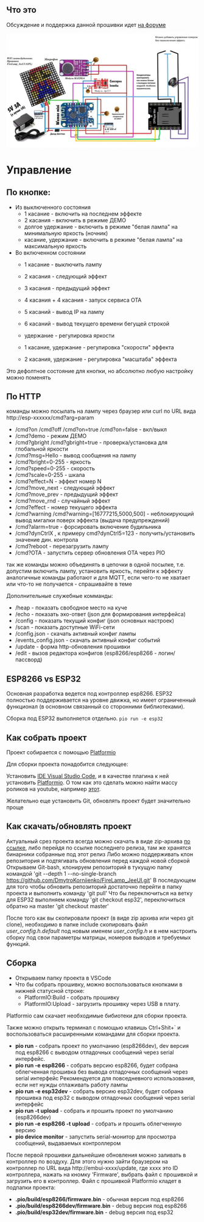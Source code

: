 ## Что это
Обсуждение и поддержка данной прошивки идет [на форуме](https://community.alexgyver.ru/threads/wifi-lampa-budilnik-proshivka-firelamp_jeeui-gpl.2739/page-28)

![GitHub Logo](/Схема51.jpg)

# Управление

## По кнопке:
* Из выключенного состояния
   - 1 касание - включить на последнем эффекте
   - 2 касания - включить в режиме ДЕМО
   - долгое удержание - включить в режиме "белая лампа" на минимальную яркость (ночник)
   - касание, удержание - включить в режиме "белая лампа" на максимальную яркость
* Во включенном состоянии
   - 1 касание - выключить лампу
   - 2 касания - следующий эффект
   - 3 касания - предыдущий эффект
   - 4 касания + 4 касания - запуск сервиса ОТА
   - 5 касаний - вывод IP на лампу
   - 6 касаний - вывод текущего времени бегущей строкой
   
   - удержание - регулировка яркости
   - 1 касание, удержание - регулировка "скорости" эффекта
   - 2 касания, удержание - регулировка "масштаба" эффекта
   
Это дефолтное состояние для кнопки, но абсолютно любую настройку можно поменять

## По HTTP
команды можно посылать на лампу через браузер или curl по URL вида http://esp-xxxxxx/cmd?arg=param
   - /cmd?on /cmd?off /cmd?on=true /cmd?on=false - вкл/выкл
   - /cmd?demo - режим ДЕМО
   - /cmd?gbright /cmd?gbright=true - проверка/установка для глобальной яркости
   - /cmd?msg=Hello - вывод сообщения на лампу
   - /cmd?bright=0-255 - яркость
   - /cmd?speed=0-255 - скорость
   - /cmd?scale=0-255 - шкала
   - /cmd?effect=N - эффект номер N
   - /cmd?move_next - следующий эффект
   - /cmd?move_prev - предыдущий эффект
   - /cmd?move_rnd - случайный эффект
   - /cmd?effect - номер текущего эффекта
   - /cmd?warning /cmd?warning=[16777215,5000,500] - неблокирующий вывод мигалки поверх эффекта (выдача предупреждений)
   - /cmd?alarm=true - форсировать включение будильника
   - /cmd?dynCtrlX , к примеру cmd?dynCtrl5=123 - получить/установить значение дин. контрола
   - /cmd?reboot - перезагрузить лампу
   - /cmd?OTA - запустить сервер обновления OTA через PIO

так же команды можно объединять в цепочки в одной посылке, т.е. допустим включить лампу, установить яркость, перейти к эффекту
аналогичные команды работают и для MQTT, если чего-то не хватает или что-то не получается - спрашивайте в теме

Дополнительные служебные комманды:

   - /heap - показать свободное место на куче
   - /echo - показать эхо-ответ (json для формирования интерфейса)
   - /config - показать текущий конфиг (json основных настроек)
   - /scan - показать доступные WiFi-сети
   - /config.json - скачать активный конфиг лампы
   - /events_config.json - скачать активный конфиг событий
   - /update - форма http-обновления прошивки
   - /edit - вызов редактора конфигов (esp8266/esp8266 - логин/пассворд)

## ESP8266 vs ESP32
Основная разработка ведется под контроллер esp8266. ESP32 полностью поддерживается на уровне движка, но имеет ограниченный функционал (в основном связанный со сторонними библиотеками).

Сборка под ESP32 выполняется отдельно.
```pio run -e esp32```

## Как собрать проект

Проект собирается с помощью [Platformio](https://platformio.org/)

Для сборки проекта понадобится следующее:

Установить [IDE Visual Studio Code](https://code.visualstudio.com/), и в качестве плагина к ней установить [Platformio](https://platformio.org/). О том как это сделать можно найти массу роликов на youtube, например [этот](https://www.youtube.com/watch?v=NSljt17mg74).

Желательно еще установить Git, обновлять проект будет значительно проще

## Как скачать/обновлять проект

Актуальный срез проекта всегда можно скачать в виде zip-архива [по ссылке](https://github.com/DmytroKorniienko/FireLamp_JeeUI/archive/master.zip), либо перейдя по ссылке последнего релиза, там же хранятся бинарники собранные под этот релиз
Либо можно поддерживать клон репозитория и подтягивать обновления перед каждой новой сборкой
Открываем Git-bash, клонируем репозиторий в тукущую папку командой 'git --depth 1 --no-single-branch https://github.com/DmytroKorniienko/FireLamp_JeeUI.git'
В последующем для того чтобы обновить репозиторий достаточно перейти в папку проекта и выполнить команду 'git pull'
Что бы переключиться на ветку для ESP32 выполняем команду 'git checkout esp32', переключиться обратно на master 'git checkout master'

После того как вы скопировали проект (в виде zip архива или через git clone), необходимо в папке include
скопировать файл *user_config.h.default* под новым именем *user_config.h* и в нем настроить сборку под свои параметры матрицы, номеров выводов и требуемых функций.

## Сборка

 * Открываем папку проекта в VSCode
 * Что бы собрать прошивку, можно воспользоваться кнопками в нижней статусной строке:
   - PlatformIO:Build - собрать прошивку
   - PlatformIO:Upload - загрузить прошивку через USB в плату.

Platformio сам скачает необходимые бибиотеки для сборки проекта.

Также можно открыть терминал с помощью клавишь Ctrl+Shit+` и воспользоваться расширенными командами для сборки проекта.

 - **pio run** - собрать проект по умолчанию (esp8266dev), dev версия под esp8266 c выводом отладочных сообщений через serial интерфейс.
 - **pio run -e esp8266** - собрать версию esp8266, будет собрана облегченная прошивка без вывода отладочных сообщений через serial интерфейс
			    Рекомендуется для повседневного использования, если нет нужды отлаживать работу лампы
 - **pio run -e esp32dev** - собрать версию esp32dev, будет собрана прошивка под esp32 c выводом отладочных сообщений через serial интерфейс
 - **pio run -t upload** - собрать и прошить проект по умолчанию (esp8266dev)
 - **pio run -e esp8266 -t upload** - собрать и прошить облегченную версию 
 - **pio deviсe monitor** - запустить serial-монитор для просмотра сообщений, выдаваемых контроллером
 
 После первой прошивки дальнейшие обновления можно заливать в контроллер по воздуху. Для этого нужно зайти браузером на контроллер по URL вида http://embui-xxxx/update, где xxxx это ID контроллера, нажать на кномку 'Firmware', выбрать файл с прошивкой и загрузить его в контроллер.
 Файл с прошивкой Platformio кладет в подпапки проекта:
  - **.pio/build/esp8266/firmware.bin** - обычная версия под esp8266
  - **.pio/build/esp8266dev/firmware.bin** - debug версия под esp8266
  - **.pio/build/esp32dev/firmware.bin** - debug версия под esp32
